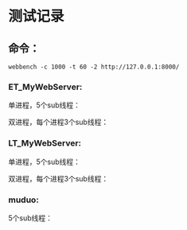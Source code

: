 # 测试记录

## 命令：

```
webbench -c 1000 -t 60 -2 http://127.0.0.1:8000/
```

### ET_MyWebServer:

单进程，5个sub线程：

双进程，每个进程3个sub线程：

### LT_MyWebServer:

单进程，5个sub线程：

双进程，每个进程3个sub线程：

### muduo:

5个sub线程：






